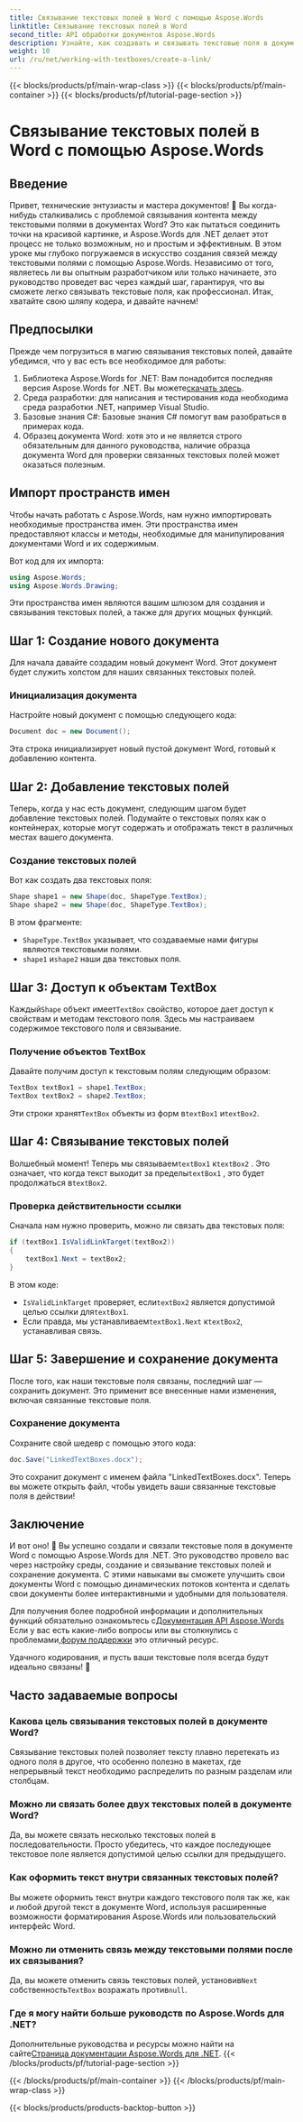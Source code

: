 ```yaml
---
title: Связывание текстовых полей в Word с помощью Aspose.Words
linktitle: Связывание текстовых полей в Word
second_title: API обработки документов Aspose.Words
description: Узнайте, как создавать и связывать текстовые поля в документах Word с помощью Aspose.Words для .NET. Следуйте нашему всеобъемлющему руководству для бесшовной настройки документа!
weight: 10
url: /ru/net/working-with-textboxes/create-a-link/
---
```


{{< blocks/products/pf/main-wrap-class >}}
{{< blocks/products/pf/main-container >}}
{{< blocks/products/pf/tutorial-page-section >}}

# Связывание текстовых полей в Word с помощью Aspose.Words

## Введение

Привет, технические энтузиасты и мастера документов! 🌟 Вы когда-нибудь сталкивались с проблемой связывания контента между текстовыми полями в документах Word? Это как пытаться соединить точки на красивой картинке, и Aspose.Words для .NET делает этот процесс не только возможным, но и простым и эффективным. В этом уроке мы глубоко погружаемся в искусство создания связей между текстовыми полями с помощью Aspose.Words. Независимо от того, являетесь ли вы опытным разработчиком или только начинаете, это руководство проведет вас через каждый шаг, гарантируя, что вы сможете легко связывать текстовые поля, как профессионал. Итак, хватайте свою шляпу кодера, и давайте начнем!

## Предпосылки

Прежде чем погрузиться в магию связывания текстовых полей, давайте убедимся, что у вас есть все необходимое для работы:

1. Библиотека Aspose.Words for .NET: Вам понадобится последняя версия Aspose.Words for .NET. Вы можете[скачать здесь](https://releases.aspose.com/words/net/).
2. Среда разработки: для написания и тестирования кода необходима среда разработки .NET, например Visual Studio.
3. Базовые знания C#: Базовые знания C# помогут вам разобраться в примерах кода.
4. Образец документа Word: хотя это и не является строго обязательным для данного руководства, наличие образца документа Word для проверки связанных текстовых полей может оказаться полезным.

## Импорт пространств имен

Чтобы начать работать с Aspose.Words, нам нужно импортировать необходимые пространства имен. Эти пространства имен предоставляют классы и методы, необходимые для манипулирования документами Word и их содержимым.

Вот код для их импорта:

```csharp
using Aspose.Words;
using Aspose.Words.Drawing;
```

Эти пространства имен являются вашим шлюзом для создания и связывания текстовых полей, а также для других мощных функций.

## Шаг 1: Создание нового документа

Для начала давайте создадим новый документ Word. Этот документ будет служить холстом для наших связанных текстовых полей.

### Инициализация документа

Настройте новый документ с помощью следующего кода:

```csharp
Document doc = new Document();
```

Эта строка инициализирует новый пустой документ Word, готовый к добавлению контента.

## Шаг 2: Добавление текстовых полей

Теперь, когда у нас есть документ, следующим шагом будет добавление текстовых полей. Подумайте о текстовых полях как о контейнерах, которые могут содержать и отображать текст в различных местах вашего документа.

### Создание текстовых полей

Вот как создать два текстовых поля:

```csharp
Shape shape1 = new Shape(doc, ShapeType.TextBox);
Shape shape2 = new Shape(doc, ShapeType.TextBox);
```

В этом фрагменте:
- `ShapeType.TextBox` указывает, что создаваемые нами фигуры являются текстовыми полями.
- `shape1` и`shape2` наши два текстовых поля.

## Шаг 3: Доступ к объектам TextBox

 Каждый`Shape` объект имеет`TextBox` свойство, которое дает доступ к свойствам и методам текстового поля. Здесь мы настраиваем содержимое текстового поля и связывание.

### Получение объектов TextBox

Давайте получим доступ к текстовым полям следующим образом:

```csharp
TextBox textBox1 = shape1.TextBox;
TextBox textBox2 = shape2.TextBox;
```

 Эти строки хранят`TextBox` объекты из форм в`textBox1` и`textBox2`.

## Шаг 4: Связывание текстовых полей

 Волшебный момент! Теперь мы связываем`textBox1` к`textBox2` . Это означает, что когда текст выходит за пределы`textBox1` , это будет продолжаться в`textBox2`.

### Проверка действительности ссылки

Сначала нам нужно проверить, можно ли связать два текстовых поля:

```csharp
if (textBox1.IsValidLinkTarget(textBox2))
{
    textBox1.Next = textBox2;
}
```

В этом коде:
- `IsValidLinkTarget` проверяет, если`textBox2` является допустимой целью ссылки для`textBox1`.
-  Если правда, мы устанавливаем`textBox1.Next` к`textBox2`, устанавливая связь.

## Шаг 5: Завершение и сохранение документа

После того, как наши текстовые поля связаны, последний шаг — сохранить документ. Это применит все внесенные нами изменения, включая связанные текстовые поля.

### Сохранение документа

Сохраните свой шедевр с помощью этого кода:

```csharp
doc.Save("LinkedTextBoxes.docx");
```

Это сохранит документ с именем файла "LinkedTextBoxes.docx". Теперь вы можете открыть файл, чтобы увидеть ваши связанные текстовые поля в действии!

## Заключение

И вот оно! 🎉 Вы успешно создали и связали текстовые поля в документе Word с помощью Aspose.Words для .NET. Это руководство провело вас через настройку среды, создание и связывание текстовых полей и сохранение документа. С этими навыками вы сможете улучшить свои документы Word с помощью динамических потоков контента и сделать свои документы более интерактивными и удобными для пользователя.

 Для получения более подробной информации и дополнительных функций обязательно ознакомьтесь с[Документация API Aspose.Words](https://reference.aspose.com/words/net/) Если у вас есть какие-либо вопросы или вы столкнулись с проблемами,[форум поддержки](https://forum.aspose.com/c/words/8) это отличный ресурс.

Удачного кодирования, и пусть ваши текстовые поля всегда будут идеально связаны! 🚀

## Часто задаваемые вопросы

### Какова цель связывания текстовых полей в документе Word?
Связывание текстовых полей позволяет тексту плавно перетекать из одного поля в другое, что особенно полезно в макетах, где непрерывный текст необходимо распределить по разным разделам или столбцам.

### Можно ли связать более двух текстовых полей в документе Word?
Да, вы можете связать несколько текстовых полей в последовательности. Просто убедитесь, что каждое последующее текстовое поле является допустимой целью ссылки для предыдущего.

### Как оформить текст внутри связанных текстовых полей?
Вы можете оформить текст внутри каждого текстового поля так же, как и любой другой текст в документе Word, используя расширенные возможности форматирования Aspose.Words или пользовательский интерфейс Word.

### Можно ли отменить связь между текстовыми полями после их связывания?
 Да, вы можете отменить связь текстовых полей, установив`Next` собственность`TextBox` возражать против`null`.

### Где я могу найти больше руководств по Aspose.Words для .NET?
 Дополнительные руководства и ресурсы можно найти на сайте[Страница документации Aspose.Words для .NET](https://reference.aspose.com/words/net/).
{{< /blocks/products/pf/tutorial-page-section >}}

{{< /blocks/products/pf/main-container >}}
{{< /blocks/products/pf/main-wrap-class >}}

{{< blocks/products/products-backtop-button >}}
